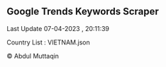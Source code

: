 

## Google Trends Keywords Scraper 
 
Last Update 07-04-2023 , 20:11:39

Country List :
VIETNAM.json



© Abdul Muttaqin 
